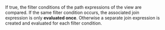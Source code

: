 If true, the filter conditions of the path expressions of the view are compared. If the same filter condition occurs, the associated join expression is only **evaluated once**. Otherwise a separate join expression is created and evaluated for each filter condition.

